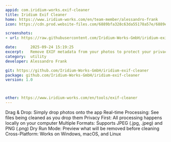```yaml
---
appid: com.iridium-works.exif-cleaner
title: Iridium Exif Cleaner
home: https://www.iridium-works.com/en/team-member/alessandro-frank
icon: https://cdn.prod.website-files.com/6889bfa328c63da55178a57e/6889e7d1c43a34a5900fb32d_Iridium%20Works%20Asset%20Cleaner%20Logo.png

screenshots:
- url: https://raw.githubusercontent.com/Iridium-Works-GmbH/iridium-exif-cleaner/master/misc/screenshot.png

date:      2025-09-24 15:19:25
excerpt:   Remove EXIF metadata from your photos to protect your privacy. Simple drag-and-drop interface with both GUI and command-line options.
category:  utility
developer: Alessandro Frank

git: https://github.com/Iridium-Works-GmbH/iridium-exif-cleaner
package: github.com/Iridium-Works-GmbH/iridium-exif-cleaner
version: 1.0



other: https://www.iridium-works.com/en/tools/exif-cleaner
---
```


Drag &amp; Drop: Simply drop photos onto the app
Real-time Processing: See files being cleaned as you drop them
Privacy First: All processing happens locally on your computer
Multiple Formats: Supports JPEG (.jpg, .jpeg) and PNG (.png)
Dry Run Mode: Preview what will be removed before cleaning
Cross-Platform: Works on Windows, macOS, and Linux
